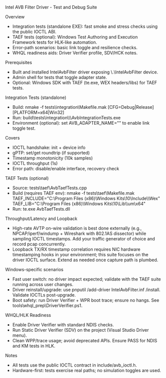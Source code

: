 Intel AVB Filter Driver - Test and Debug Suite

Overview
- Integration tests (standalone EXE): fast smoke and stress checks using the public IOCTL ABI.
- TAEF tests (optional): Windows Test Authoring and Execution Framework tests for HLK-like automation.
- Error-path scenarios: basic link toggle and resilience checks.
- WHQL readiness aids: Driver Verifier profile, SDV/HCK notes.

Prerequisites
- Built and installed IntelAvbFilter driver exposing \\.\IntelAvbFilter device.
- Admin shell for tests that toggle adapter state.
- Optional: Windows SDK with TAEF (te.exe, WEX headers/libs) for TAEF tests.

Integration Tests (standalone)
- Build: nmake -f tests\\integration\\Makefile.mak [CFG=Debug|Release] [PLATFORM=x64|Win32]
- Run: build\\tests\\integration\\<platform>\\<cfg>\\AvbIntegrationTests.exe
- Environment (optional): set AVB_ADAPTER_NAME="<friendly name>" to enable link toggle test.

Covers
- IOCTL handshake: init + device info
- gPTP: set/get roundtrip (if supported)
- Timestamp monotonicity (10k samples)
- IOCTL throughput (1s)
- Error path: disable/enable interface, recovery check

TAEF Tests (optional)
- Source: tests\\taef\\AvbTaefTests.cpp
- Build (requires TAEF env): nmake -f tests\\taef\\Makefile.mak TAEF_INCLUDE="C:\\Program Files (x86)\\Windows Kits\\10\\Include\\<ver>\\Wex" TAEF_LIB="C:\\Program Files (x86)\\Windows Kits\\10\\Lib\\<ver>\\um\\x64"
- Run: te.exe AvbTaefTests.dll

Throughput/Latency and Loopback
- High-rate AVTP on-wire validation is best done externally (e.g., NPCAP/iperf/windump + Wireshark with 802.1AS dissector) while sampling IOCTL timestamps. Add your traffic generator of choice and record pcap concurrently.
- Loopback TX/RX timestamp correlation requires NIC hardware timestamping hooks in your environment; this suite focuses on the driver IOCTL surface. Extend as needed once capture path is plumbed.

Windows-specific scenarios
- Fast user switch: no driver impact expected; validate with the TAEF suite running across user changes.
- Driver reinstall/upgrade: use pnputil /add-driver IntelAvbFilter.inf /install. Validate IOCTLs post-upgrade.
- Boot safety: run Driver Verifier + WPR boot trace; ensure no hangs. See tools\\whql_prep\\DriverVerifier.ps1.

WHQL/HLK Readiness
- Enable Driver Verifier with standard NDIS checks.
- Run Static Driver Verifier (SDV) on the project (Visual Studio Driver menu).
- Clean WPP/trace usage; avoid deprecated APIs. Ensure PASS for NDIS and KM tests in HLK.

Notes
- All tests use the public IOCTL contract in include/avb_ioctl.h.
- Hardware-first: tests exercise real paths; no simulation toggles are used.
